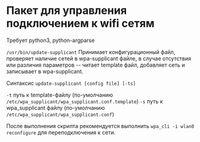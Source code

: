 # Пакет для управления подключением к wifi сетям

Требует python3, python-argparse

`/usr/bin/update-supplicant`
Принимает конфигурационный файл, проверяет наличие сетей в wpa-supplicant файле, в случае отсутствия или различия параметров -- читает template файл, добавляет сеть и записывает в wpa-supplicant. 

Синтаксис `update-supplicant [config file] [-ts]`

`-t` путь к template-файлу (по-умолчанию `/etc/wpa_supplicant/wpa_supplicant.conf.template`)
`-s` путь к wpa_supplicant файлу (по-умолчанию `/etc/wpa_supplicant/wpa_supplicant.conf`)

После выполнения скрипта рекомендуется выполнить `wpa_cli -i wlan0 reconfigure` для переподключения к сети.
